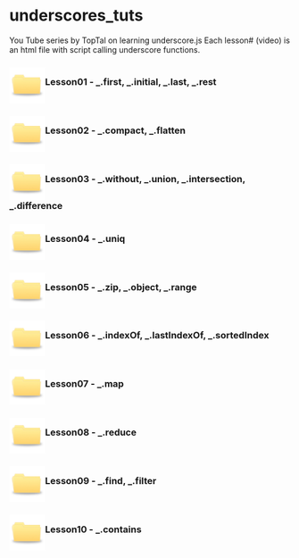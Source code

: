 # underscores_tuts
You Tube series by TopTal on learning underscore.js
Each lesson# (video) is an html file with script calling underscore functions.

### <img align="middle" src="images/tab_folder.jpg" width="64">Lesson01 - _.first, _.initial, _.last, _.rest
### <img align="middle" src="images/tab_folder.jpg" width="64">Lesson02 - _.compact, _.flatten
### <img align="middle" src="images/tab_folder.jpg" width="64">Lesson03 - _.without,  _.union, _.intersection, _.difference
### <img align="middle" src="images/tab_folder.jpg" width="64">Lesson04 - _.uniq
### <img align="middle" src="images/tab_folder.jpg" width="64">Lesson05 - _.zip, _.object, _.range
### <img align="middle" src="images/tab_folder.jpg" width="64">Lesson06 - _.indexOf,  _.lastIndexOf, _.sortedIndex
### <img align="middle" src="images/tab_folder.jpg" width="64">Lesson07 - _.map
### <img align="middle" src="images/tab_folder.jpg" width="64">Lesson08 - _.reduce
### <img align="middle" src="images/tab_folder.jpg" width="64">Lesson09 - _.find, _.filter
### <img align="middle" src="images/tab_folder.jpg" width="64">Lesson10 - _.contains
